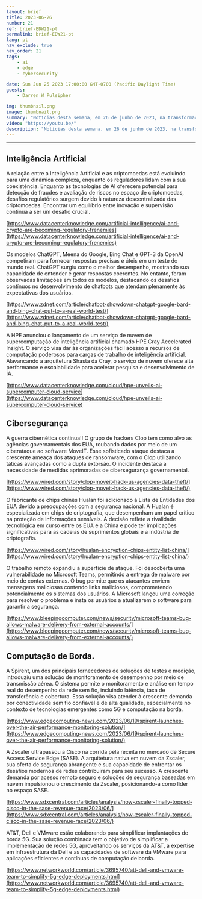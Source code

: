 ```yaml
---
layout: brief
title: 2023-06-26
number: 21
ref: brief-EDW21-pt
permalink: brief-EDW21-pt
lang: pt
nav_exclude: true
nav_order: 21
tags:
    - ai
    - edge
    - cybersecurity

date: Sun Jun 25 2023 17:00:00 GMT-0700 (Pacific Daylight Time)
guests:
    - Darren W Pulsipher

img: thumbnail.png
image: thumbnail.png
summary: "Notícias desta semana, em 26 de junho de 2023, na transformação digital, incluindo aumento de ataques na guerra cibernética, todos aderindo à onda de inteligência artificial generativa e redes de área de rádio virtualizadas."
video: "https://youtu.be/"
description: "Notícias desta semana, em 26 de junho de 2023, na transformação digital, incluindo aumento de ataques na guerra cibernética, todos aderindo à onda de inteligência artificial generativa e redes de área de rádio virtualizadas."
---
```






---

## Inteligência Artificial

A relação entre a Inteligência Artificial e as criptomoedas está evoluindo para uma dinâmica complexa, enquanto os reguladores lidam com a sua coexistência. Enquanto as tecnologias de AI oferecem potencial para detecção de fraudes e avaliação de riscos no espaço de criptomoedas, desafios regulatórios surgem devido à natureza descentralizada das criptomoedas. Encontrar um equilíbrio entre inovação e supervisão continua a ser um desafio crucial.

[https://www.datacenterknowledge.com/artificial-intelligence/ai-and-crypto-are-becoming-regulatory-frenemies](https://www.datacenterknowledge.com/artificial-intelligence/ai-and-crypto-are-becoming-regulatory-frenemies)

Os modelos ChatGPT, Meena do Google, Bing Chat e GPT-3 da OpenAI competiram para fornecer respostas precisas e úteis em um teste do mundo real. ChatGPT surgiu como o melhor desempenho, mostrando sua capacidade de entender e gerar respostas coerentes. No entanto, foram observadas limitações em todos os modelos, destacando os desafios contínuos no desenvolvimento de chatbots que atendam plenamente às expectativas dos usuários.

[https://www.zdnet.com/article/chatbot-showdown-chatgpt-google-bard-and-bing-chat-put-to-a-real-world-test/](https://www.zdnet.com/article/chatbot-showdown-chatgpt-google-bard-and-bing-chat-put-to-a-real-world-test/)

A HPE anunciou o lançamento de um serviço de nuvem de supercomputação de inteligência artificial chamado HPE Cray Accelerated Insight. O serviço visa dar às organizações fácil acesso a recursos de computação poderosos para cargas de trabalho de inteligência artificial. Alavancando a arquitetura Shasta da Cray, o serviço de nuvem oferece alta performance e escalabilidade para acelerar pesquisa e desenvolvimento de IA.

[https://www.datacenterknowledge.com/cloud/hpe-unveils-ai-supercomputer-cloud-service](https://www.datacenterknowledge.com/cloud/hpe-unveils-ai-supercomputer-cloud-service)

## Cibersegurança

A guerra cibernética continua!! O grupo de hackers Clop tem como alvo as agências governamentais dos EUA, roubando dados por meio de um ciberataque ao software MoveIT. Esse sofisticado ataque destaca a crescente ameaça dos ataques de ransomware, com o Clop utilizando táticas avançadas como a dupla extorsão. O incidente destaca a necessidade de medidas aprimoradas de cibersegurança governamental.

[https://www.wired.com/story/clop-moveit-hack-us-agencies-data-theft/](https://www.wired.com/story/clop-moveit-hack-us-agencies-data-theft/)

O fabricante de chips chinês Hualan foi adicionado à Lista de Entidades dos EUA devido a preocupações com a segurança nacional. A Hualan é especializada em chips de criptografia, que desempenham um papel crítico na proteção de informações sensíveis. A decisão reflete a rivalidade tecnológica em curso entre os EUA e a China e pode ter implicações significativas para as cadeias de suprimentos globais e a indústria de criptografia.

[https://www.wired.com/story/hualan-encryption-chips-entity-list-china/](https://www.wired.com/story/hualan-encryption-chips-entity-list-china/)

O trabalho remoto expandiu a superfície de ataque. Foi descoberta uma vulnerabilidade no Microsoft Teams, permitindo a entrega de malware por meio de contas externas. O bug permite que os atacantes enviem mensagens maliciosas contendo links maliciosos, comprometendo potencialmente os sistemas dos usuários. A Microsoft lançou uma correção para resolver o problema e insta os usuários a atualizarem o software para garantir a segurança.

[https://www.bleepingcomputer.com/news/security/microsoft-teams-bug-allows-malware-delivery-from-external-accounts/](https://www.bleepingcomputer.com/news/security/microsoft-teams-bug-allows-malware-delivery-from-external-accounts/)

## Computação de Borda.

A Spirent, um dos principais fornecedores de soluções de testes e medição, introduziu uma solução de monitoramento de desempenho por meio de transmissão aérea. O sistema permite o monitoramento e análise em tempo real do desempenho da rede sem fio, incluindo latência, taxa de transferência e cobertura. Essa solução visa atender à crescente demanda por conectividade sem fio confiável e de alta qualidade, especialmente no contexto de tecnologias emergentes como 5G e computação na borda.

[https://www.edgecomputing-news.com/2023/06/19/spirent-launches-over-the-air-performance-monitoring-solution/](https://www.edgecomputing-news.com/2023/06/19/spirent-launches-over-the-air-performance-monitoring-solution/)

A Zscaler ultrapassou a Cisco na corrida pela receita no mercado de Secure Access Service Edge (SASE). A arquitetura nativa em nuvem da Zscaler, sua oferta de segurança abrangente e sua capacidade de enfrentar os desafios modernos de redes contribuíram para seu sucesso. A crescente demanda por acesso remoto seguro e soluções de segurança baseadas em nuvem impulsionou o crescimento da Zscaler, posicionando-a como líder no espaço SASE.

[https://www.sdxcentral.com/articles/analysis/how-zscaler-finally-topped-cisco-in-the-sase-revenue-race/2023/06/](https://www.sdxcentral.com/articles/analysis/how-zscaler-finally-topped-cisco-in-the-sase-revenue-race/2023/06/)

AT&T, Dell e VMware estão colaborando para simplificar implantações de borda 5G. Sua solução combinada tem o objetivo de simplificar a implementação de redes 5G, aproveitando os serviços da AT&T, a expertise em infraestrutura da Dell e as capacidades de software da VMware para aplicações eficientes e contínuas de computação de borda.

[https://www.networkworld.com/article/3695740/att-dell-and-vmware-team-to-simplify-5g-edge-deployments.html](https://www.networkworld.com/article/3695740/att-dell-and-vmware-team-to-simplify-5g-edge-deployments.html)


